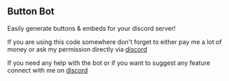 ## Button Bot
Easily generate buttons & embeds for your discord server!

If you are using this code somewhere don't forget to either pay me a lot of money or ask my permission directly via [discord](https://discord.gg/QWguu9BY6g)

If you need any help with the bot or if you want to suggest any feature connect with me on [discord](https://discord.gg/QWguu9BY6g)